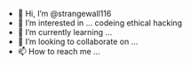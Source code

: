 - 👋 Hi, I’m @strangewall116
- 👀 I’m interested in ... codeing ethical hacking
- 🌱 I’m currently learning ...
- 💞️ I’m looking to collaborate on ...
- 📫 How to reach me ...

<!---
strangewall116/strangewall116 is a ✨ special ✨ repository because its `README.md` (this file) appears on your GitHub profile.
You can click the Preview link to take a look at your changes.
--->
